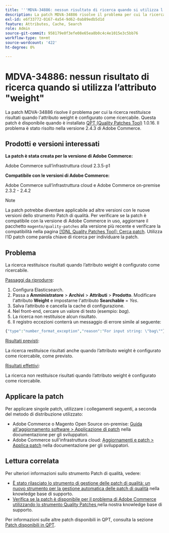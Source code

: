 ```yaml
---
title: '''MDVA-34886: nessun risultato di ricerca quando si utilizza l''attributo "weight"'
description: La patch MDVA-34886 risolve il problema per cui la ricerca restituisce risultati quando l'attributo weight è configurato come ricercabile. Questa patch è disponibile quando è installato [Quality Patches Tool (QPT)](/help/announcements/adobe-commerce-announcements/magento-quality-patches-released-new-tool-to-self-serve-quality-patches.md) 1.0.16. Il problema è stato risolto nella versione 2.4.3 di Adobe Commerce.
exl-id: e6f33772-0167-4a54-9d62-0ab89edb5d1d
feature: Attributes, Cache, Search
role: Admin
source-git-commit: 958179e0f3efe08e65ea8b0c4c4e1015e3c5bb76
workflow-type: tm+mt
source-wordcount: '422'
ht-degree: 0%

---
```


# MDVA-34886: nessun risultato di ricerca quando si utilizza l’attributo &quot;weight&quot;

La patch MDVA-34886 risolve il problema per cui la ricerca restituisce risultati quando l&#39;attributo weight è configurato come ricercabile. Questa patch è disponibile quando è installato [QPT (Quality Patches Tool)](/help/announcements/adobe-commerce-announcements/magento-quality-patches-released-new-tool-to-self-serve-quality-patches.md) 1.0.16. Il problema è stato risolto nella versione 2.4.3 di Adobe Commerce.

## Prodotti e versioni interessati

**La patch è stata creata per la versione di Adobe Commerce:**

Adobe Commerce sull’infrastruttura cloud 2.3.5-p1

**Compatibile con le versioni di Adobe Commerce:**

Adobe Commerce sull’infrastruttura cloud e Adobe Commerce on-premise 2.3.2 - 2.4.2

>[!NOTE]
>
>La patch potrebbe diventare applicabile ad altre versioni con le nuove versioni dello strumento Patch di qualità. Per verificare se la patch è compatibile con la versione di Adobe Commerce in uso, aggiornare il pacchetto `magento/quality-patches` alla versione più recente e verificare la compatibilità nella pagina [[!DNL Quality Patches Tool]: Cerca patch](https://devdocs.magento.com/quality-patches/tool.html#patch-grid). Utilizza l’ID patch come parola chiave di ricerca per individuare la patch.

## Problema

La ricerca restituisce risultati quando l’attributo weight è configurato come ricercabile.

<u>Passaggi da riprodurre</u>:

1. Configura Elasticsearch.
1. Passa a **Amministratore** > **Archivi** > **Attributi** > **Prodotto**. Modificare l&#39;attributo **Weight** e impostarne l&#39;attributo **Searchable** = *Yes*.
1. Salva l’attributo e cancella la cache di configurazione.
1. Nel front-end, cercare un valore di testo (esempio: *bag*).
1. La ricerca non restituisce alcun risultato.
1. Il registro eccezioni conterrà un messaggio di errore simile al seguente:

```php
{"type":"number_format_exception","reason":"For input string: \"bag\""}
```

<u>Risultati previsti</u>:

La ricerca restituisce risultati anche quando l’attributo weight è configurato come ricercabile, come previsto.

<u>Risultati effettivi</u>:

La ricerca non restituisce risultati quando l’attributo weight è configurato come ricercabile.

## Applicare la patch

Per applicare singole patch, utilizzare i collegamenti seguenti, a seconda del metodo di distribuzione utilizzato:

* Adobe Commerce o Magento Open Source on-premise: [Guida all&#39;aggiornamento software > Applicazione di patch](https://devdocs.magento.com/guides/v2.4/comp-mgr/patching/mqp.html) nella documentazione per gli sviluppatori.
* Adobe Commerce sull&#39;infrastruttura cloud: [Aggiornamenti e patch > Applica patch](https://devdocs.magento.com/cloud/project/project-patch.html) nella documentazione per gli sviluppatori.

## Lettura correlata

Per ulteriori informazioni sullo strumento Patch di qualità, vedere:

* [È stato rilasciato lo strumento di gestione delle patch di qualità: un nuovo strumento per la gestione automatica delle patch di qualità](/help/announcements/adobe-commerce-announcements/magento-quality-patches-released-new-tool-to-self-serve-quality-patches.md) nella knowledge base di supporto.
* [Verifica se la patch è disponibile per il problema di Adobe Commerce utilizzando lo strumento Quality Patches ](/help/support-tools/patches-available-in-qpt-tool/check-patch-for-magento-issue-with-magento-quality-patches.md) nella nostra knowledge base di supporto.

Per informazioni sulle altre patch disponibili in QPT, consulta la sezione [Patch disponibili in QPT](https://support.magento.com/hc/en-us/sections/360010506631-Patches-available-in-QPT-tool-).

